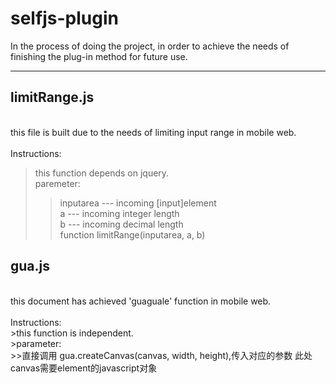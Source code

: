 # selfjs-plugin
In the process of doing the project, in order to achieve the needs of finishing the plug-in method for future use.

-----------------------------------------------------------------------------------------------------------------
## limitRange.js<br>
 <br>
this file is built due to the needs of limiting input range in mobile web.<br>
<br>
Instructions:<br>
>this function depends on jquery.<br>
>paremeter:<br>
>>inputarea --- incoming [input]element<br>
>>a --- incoming integer length<br>
>>b --- incoming  decimal length<br>
>>function limitRange(inputarea, a, b)

## gua.js<br>
 <br>
this document has achieved 'guaguale' function in mobile web.<br>
<br>
Instructions:<br>
>this function is independent.<br>
>parameter:<br>
>>直接调用 gua.createCanvas(canvas, width, height),传入对应的参数 此处canvas需要element的javascript对象
